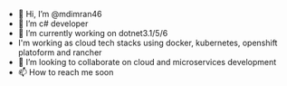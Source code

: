 - 👋 Hi, I’m @mdimran46
- 👀 I’m c# developer
- 🌱 I’m currently working on dotnet3.1/5/6
-    I'm working as cloud tech stacks using docker, kubernetes, openshift platoform and rancher
- 💞️ I’m looking to collaborate on cloud and microservices development
- 📫 How to reach me soon

<!---
mdimran46/mdimran46 is a ✨ special ✨ repository because its `README.md` (this file) appears on your GitHub profile.
You can click the Preview link to take a look at your changes.
--->
